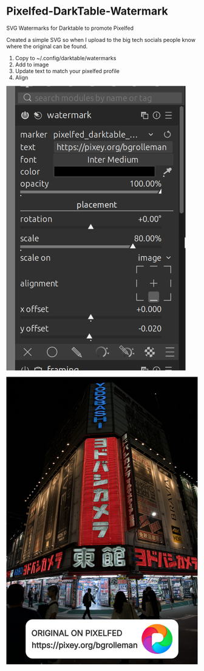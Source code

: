 # Pixelfed-DarkTable-Watermark
SVG Watermarks for Darktable to promote Pixelfed

Created a simple SVG so when I upload to the big tech socials people know where the original can be found. 

1. Copy to ~/.config/darktable/watermarks
2. Add to image
3. Update text to match your pixelfed profile
4. Align

![Darktable Screenshot](dtexample.png)

![Photo Example](photo_example.jpg)
